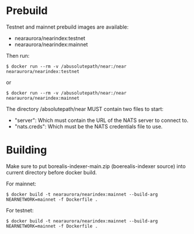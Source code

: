 # Prebuild

Testnet and mainnet prebuild images are available:

  - nearaurora/nearindex:testnet
  - nearaurora/nearindex:mainnet

Then run:

  `$ docker run --rm -v /abusolutepath/near:/near nearaurora/nearindex:testnet`
  
or

  `$ docker run --rm -v /abusolutepath/near:/near nearaurora/nearindex:mainnet`

The directory /absolutepath/near MUST contain two files to start:

  - "server": Which must contain the URL of the NATS server to connect to.
  - "nats.creds": Which must be the NATS credentials file to use.

# Building

Make sure to put borealis-indexer-main.zip (boerealis-indexer source) into current directory before docker build.

For mainnet:

  `$ docker build -t nearaurora/nearindex:mainnet --build-arg NEARNETWORK=mainnet -f Dockerfile .`

For testnet:

  `$ docker build -t nearaurora/nearindex:mainnet --build-arg NEARNETWORK=mainnet -f Dockerfile .`


